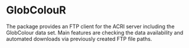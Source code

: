 # GlobColouR
The package provides an FTP client for the ACRI server including the GlobColour data set. Main features are checking the data availability and automated downloads via previously created FTP file paths.
